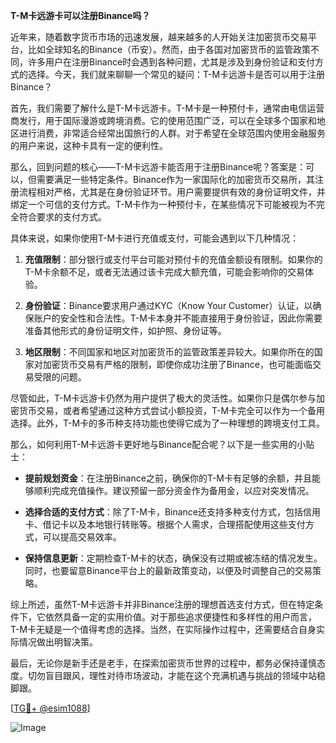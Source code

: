 **T-M卡远游卡可以注册Binance吗？**

近年来，随着数字货币市场的迅速发展，越来越多的人开始关注加密货币交易平台，比如全球知名的Binance（币安）。然而，由于各国对加密货币的监管政策不同，许多用户在注册Binance时会遇到各种问题，尤其是涉及到身份验证和支付方式的选择。今天，我们就来聊聊一个常见的疑问：T-M卡远游卡是否可以用于注册Binance？

首先，我们需要了解什么是T-M卡远游卡。T-M卡是一种预付卡，通常由电信运营商发行，用于国际漫游或跨境消费。它的使用范围广泛，可以在全球多个国家和地区进行消费，非常适合经常出国旅行的人群。对于希望在全球范围内使用金融服务的用户来说，这种卡具有一定的便利性。

那么，回到问题的核心——T-M卡远游卡能否用于注册Binance呢？答案是：可以，但需要满足一些特定条件。Binance作为一家国际化的加密货币交易所，其注册流程相对严格，尤其是在身份验证环节。用户需要提供有效的身份证明文件，并绑定一个可信的支付方式。T-M卡作为一种预付卡，在某些情况下可能被视为不完全符合要求的支付方式。

具体来说，如果你使用T-M卡进行充值或支付，可能会遇到以下几种情况：

1. **充值限制**：部分银行或支付平台可能对预付卡的充值金额设有限制。如果你的T-M卡余额不足，或者无法通过该卡完成大额充值，可能会影响你的交易体验。
   
2. **身份验证**：Binance要求用户通过KYC（Know Your Customer）认证，以确保账户的安全性和合法性。T-M卡本身并不能直接用于身份验证，因此你需要准备其他形式的身份证明文件，如护照、身份证等。

3. **地区限制**：不同国家和地区对加密货币的监管政策差异较大。如果你所在的国家对加密货币交易有严格的限制，即使你成功注册了Binance，也可能面临交易受限的问题。

尽管如此，T-M卡远游卡仍然为用户提供了极大的灵活性。如果你只是偶尔参与加密货币交易，或者希望通过这种方式尝试小额投资，T-M卡完全可以作为一个备用选择。此外，T-M卡的多币种支持功能也使得它成为了一种理想的跨境支付工具。

那么，如何利用T-M卡远游卡更好地与Binance配合呢？以下是一些实用的小贴士：

- **提前规划资金**：在注册Binance之前，确保你的T-M卡有足够的余额，并且能够顺利完成充值操作。建议预留一部分资金作为备用金，以应对突发情况。
  
- **选择合适的支付方式**：除了T-M卡，Binance还支持多种支付方式，包括信用卡、借记卡以及本地银行转账等。根据个人需求，合理搭配使用这些支付方式，可以提高交易效率。

- **保持信息更新**：定期检查T-M卡的状态，确保没有过期或被冻结的情况发生。同时，也要留意Binance平台上的最新政策变动，以便及时调整自己的交易策略。

综上所述，虽然T-M卡远游卡并非Binance注册的理想首选支付方式，但在特定条件下，它依然具备一定的实用价值。对于那些追求便捷性和多样性的用户而言，T-M卡无疑是一个值得考虑的选择。当然，在实际操作过程中，还需要结合自身实际情况做出明智决策。

最后，无论你是新手还是老手，在探索加密货币世界的过程中，都务必保持谨慎态度。切勿盲目跟风，理性对待市场波动，才能在这个充满机遇与挑战的领域中站稳脚跟。

[[TG💪+ @esim1088](https://t.me/s/esim1088)]

![Image](https://i.postimg.cc/4NQfJmqS/Snipaste-2025-05-13-00-14-12.png)